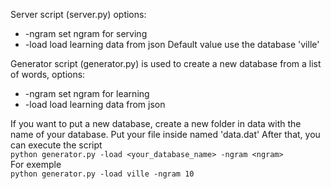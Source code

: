 Server script (server.py) options:
* -ngram <number> set ngram for serving 
* -load <filname> load learning data from json
Default value use the database 'ville'
  
Generator script (generator.py) is used to create a new database from a list of words, options:
* -ngram <number> set ngram for learning
* -load <filname> load learning data from json

If you want to put a new database, create a new folder in data with the name of your database. Put your file inside named 'data.dat'
After that, you can execute the script <br />
`python generator.py -load <your_database_name> -ngram <ngram>`<br />
For exemple <br />
`python generator.py -load ville -ngram 10`<br />
